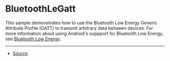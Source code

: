 BluetoothLeGatt
===============

This sample demonstrates how to use the Bluetooth Low Energy Generic Attribute Profile (GATT) to transmit arbitrary data between devices. For more information about using Android's suppport for Bluetooth Low Energy, see [Bluetooth Low Energy][1].

---

* [Source][2]

[1]: https://developer.android.com/guide/topics/connectivity/bluetooth-le.html
[2]: https://developer.android.com/samples/BluetoothLeGatt/index.html
